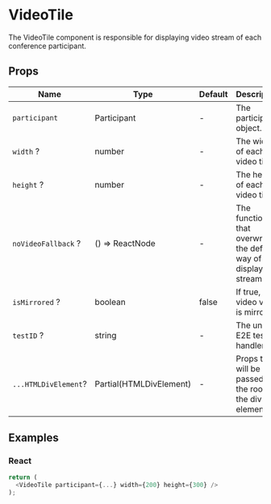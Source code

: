 # VideoTile

The VideoTile component is responsible for displaying video stream of each conference participant.

## Props

| Name                 | Type                    | Default | Description                                                         |
| -------------------- | ----------------------- | ------- | ------------------------------------------------------------------- |
| `participant`        | Participant             | -       | The participant object.                                             |
| `width` ?            | number                  | -       | The width of each video tile.                                       |
| `height` ?           | number                  | -       | The height of each video tile.                                      |
| `noVideoFallback` ?  | () => ReactNode         | -       | The function that overwrites the default way of displaying streams. |
| `isMirrored` ?       | boolean                 | false   | If true, video view is mirrored.                                    |
| `testID` ?           | string                  | -       | The unique E2E test handler.                                        |
| `...HTMLDivElement`? | Partial(HTMLDivElement) | -       | Props that will be passed to the root of the div element.           |

## Examples

### React

```javascript
return (
  <VideoTile participant={...} width={200} height={300} />
);
```
